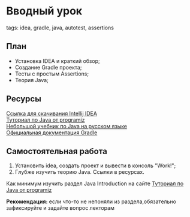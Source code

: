 # Вводный урок

tags: idea, gradle, java, autotest, assertions

## План

- Установка IDEA и краткий обзор;
- Создание Gradle проекта;
- Тесты с простым Assertions;
- Теория Java;

## Ресурсы

[Ссылка для скачивания Intellij IDEA](https://www.jetbrains.com/ru-ru/idea/download/)  
[Туториал по Java от programiz](https://www.programiz.com/java-programming)  
[Небольшой учебник по Java на русском языке](https://ru.wikibooks.org/wiki/Java)  
[Официальная документация Gradle](https://docs.gradle.org/current/userguide/plugins.html)

## Самостоятельная работа

1. Установить idea, создать проект и вывести в консоль "Work!";
2. Глубже изучить теорию Java. Ссылки в ресурсах.

Как минимум изучить раздел Java Introduction на сайте [Туториал по Java от programiz](https://www.programiz.com/java-programming) 

**Рекомендация:** если что-то не непоняли из раздела,обязательно зафиксируйте и задайте вопрос лекторам  